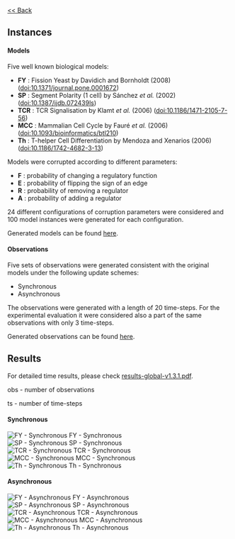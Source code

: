[<< Back](/ModRev)
<!--Here are the results obtained with ModRev v1.2-->
## Instances

#### Models
Five well known biological models:
 - **FY**  : Fission Yeast by Davidich and Bornholdt (2008) ([doi:10.1371/journal.pone.0001672](https://doi.org/10.1371/journal.pone.0001672))
 - **SP**  : Segment Polarity (1 cell) by Sánchez *et al.* (2002) ([doi:10.1387/ijdb.072439ls](https://doi.org/10.1387/ijdb.072439ls))
 - **TCR** : TCR Signalisation by Klamt *et al.* (2006) ([doi:10.1186/1471-2105-7-56](https://doi.org/10.1186/1471-2105-7-56))
 - **MCC** : Mammalian Cell Cycle by Fauré *et al.* (2006) ([doi:10.1093/bioinformatics/btl210](https://doi.org/10.1093/bioinformatics/btl210))
 - **Th**  : T-helper Cell Differentiation by Mendoza and Xenarios (2006) ([doi:10.1186/1742-4682-3-13](https://doi.org/10.1186/1742-4682-3-13))

Models were corrupted according to different parameters:
 - **F** : probability of changing a regulatory function
 - **E** : probability of flipping the sign of an edge
 - **R** : probability of removing a regulator
 - **A** : probability of adding a regulator

24 different configurations of corruption parameters were considered and 100 model instances were generated for each configuration.

Generated models can be found [here](https://filipegouveia.github.io/ModRev/inputNetworks.zip).

#### Observations

Five sets of observations were generated consistent with the original models under the following update schemes:
 - Synchronous
 - Asynchronous

The observations were generated with a length of 20 time-steps. For the experimental evaluation it were considered also a part of the same observations with only 3 time-steps.

Generated observations can be found [here](https://filipegouveia.github.io/ModRev/observations.zip).


## Results

For detailed time results, please check [results-global-v1.3.1.pdf](/ModRev/results-global-v1.3.1.pdf).
<!-- For detailed time results, please check [results-v1.2.pdf](/ModelRevisionASP/results-v1.2.pdf). -->
<!-- A table summary of the time results can be found here -->
<!--For a comparative view, please check [here](compare)-->


obs - number of observations

ts  - number of time-steps

<div class="inner float small-no-side-pad">
    <div class="big-50 small-100 text-center">
        <h4>Synchronous</h4>
        <div class="inner small-no-side-pad small-margin-right">
        <img src="images/FY-s.png" alt="FY - Synchronous"/>
        FY - Synchronous
        </div>
        <div class="inner small-no-side-pad small-margin-right">
        <img src="images/SP-s.png" alt="SP - Synchronous"/>
        SP - Synchronous
        </div>
        <div class="inner small-no-side-pad small-margin-right">
        <img src="images/TCR-s.png" alt="TCR - Synchronous"/>
        TCR - Synchronous
        </div>
        <div class="inner small-no-side-pad small-margin-right">
        <img src="images/MCC-s.png" alt="MCC - Synchronous"/>
        MCC - Synchronous
        </div>
        <div class="inner small-no-side-pad small-margin-right">
        <img src="images/th-s.png" alt="Th - Synchronous"/>
        Th - Synchronous
        </div>
    </div>
    <div class="big-50 small-100 text-center">
        <h4>Asynchronous</h4>
        <div class="inner small-no-side-pad small-margin-right">
        <img src="images/FY-a.png" alt="FY - Asynchronous"/>
        FY - Asynchronous
        </div>
        <div class="inner small-no-side-pad small-margin-right">
        <img src="images/SP-a.png" alt="SP - Asynchronous"/>
        SP - Asynchronous
        </div>
        <div class="inner small-no-side-pad small-margin-right">
        <img src="images/TCR-a.png" alt="TCR - Asynchronous"/>
        TCR - Asynchronous
        </div>
        <div class="inner small-no-side-pad small-margin-right">
        <img src="images/MCC-a.png" alt="MCC - Asynchronous"/>
        MCC - Asynchronous
        </div>
        <div class="inner small-no-side-pad small-margin-right">
        <img src="images/th-a.png" alt="Th - Asynchronous"/>
        Th - Asynchronous
        </div>
    </div>
</div>

<!--
![FY - Synchronous](images/FY-s.png)

<p style="text-align:center;">FY - Synchronous</p>

![FY - Asynchronous](images/FY-a.png)

<p style="text-align:center;">FY - Asynchronous</p>

![SP - Synchronous](images/SP-s.png)

<p style="text-align:center;">SP - Synchronous</p>

![SP - Asynchronous](images/SP-a.png)

<p style="text-align:center;">SP - Asynchronous</p>

![TCR - Synchronous](images/TCR-s.png)

<p style="text-align:center;">TCR - Synchronous</p>

![TCR - Asynchronous](images/TCR-a.png)

<p style="text-align:center;">TCR - Asynchronous</p>

![MCC - Synchronous](images/MCC-s.png)

<p style="text-align:center;">MCC - Synchronous</p>

![MCC - Asynchronous](images/MCC-a.png)

<p style="text-align:center;">MCC - Asynchronous</p>

![Th - Synchronous](images/th-s.png)

<p style="text-align:center;">Th - Synchronous</p>

![FY - Asynchronous](images/th-a.png)

<p style="text-align:center;">Th - Asynchronous</p>
-->
<!--
<div class="inner" style="display:flex">
    <div class="inner" style="width:50%;float:left;text-align:center">
        <h6>Synchronous</h6>
        <div class="inner">
        <img style="max-width:100%" src="images/FY-s.png" alt="FY - Synchronous"/>
        FY
        </div>
    </div>
    <div class="inner" style="width:50%;float:right;text-align:center">
        <h6>Asynchronous</h6>
        <div class="inner">
        <img style="max-width:100%" src="images/FY-a.png" alt="FY - Asynchronous"/>
        FY
        </div>
    </div>
</div>
-->
<!--
<div>
    <div style="width:50%">
        ![FY - Synchronous](images/FY-s.png)
    </div>
    <div style="width:50%">
        ![FY - Asynchronous](images/FY-a.png)
    </div>
</div>
-->